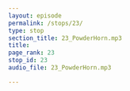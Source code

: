 ```yaml
---
layout: episode
permalink: /stops/23/
type: stop
section_title: 23_PowderHorn.mp3
title: 
page_rank: 23
stop_id: 23
audio_file: 23_PowderHorn.mp3

---
```

